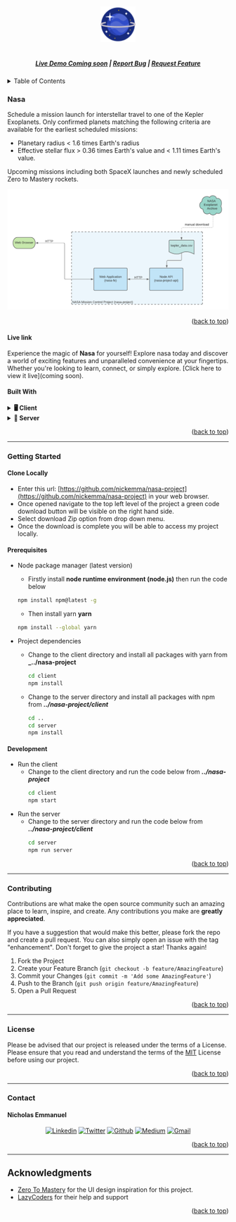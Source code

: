 <a name="readme-top"></a>

<!-- PROJECT LOGO -->
<br />
<div align="center">
  <a href="https://buggo.vercel.app/">
    <img src="client/public/favicon.png" alt="nasa-logo" height="80">
  </a>

  <h5 align="center">
    <br />
    <a href="#" target="_blank">Live Demo Coming soon</a>
    |
    <a href="https://github.com/nickemma/nasa-project/issues/new" target="_blank">Report Bug</a>
    |
    <a href="https://github.com/nickemma/nasa-project/issues/new" target="_blank">Request Feature</a>
  </h5>
</div>

<!-- TABLE OF CONTENTS -->
<details>
  <summary>Table of Contents</summary>
  <ol>
    <li>
      <a href="#nasa">Nasa</a>
      <ul>
        <li><a href="#live-link">Live Link</a></li>
        <li><a href="#built-with">Built With</a></li>
      </ul>
    </li>
    <li>
      <a href="#getting-started">Getting Started</a>
      <ul>
        <li><a href="#clone-locally">Clone Locally</a></li>
        <li><a href="#prerequisites">Prerequisites</a></li>
        <li><a href="#development">Development</a></li>
      </ul>
    </li>
    <li><a href="#contributing">Contributing</a></li>
    <li><a href="#license">License</a></li>
    <li><a href="#contact">Contact</a></li>
    <li><a href="#acknowledgments">Acknowledgments</a></li>
  </ol>
</details>

<!-- ABOUT THE PROJECT -->

### Nasa

Schedule a mission launch for interstellar travel to one of the Kepler Exoplanets.
Only confirmed planets matching the following criteria are available for the earliest scheduled missions:

- Planetary radius < 1.6 times Earth's radius
- Effective stellar flux > 0.36 times Earth's value and < 1.11 times Earth's value.

Upcoming missions including both SpaceX launches and newly scheduled Zero to Mastery rockets.

<div align="center">
  <img  width="1000" alt="nasa-screenshot" src="client/public/nasa.png">
</div>

<p align="right">(<a href="#readme-top">back to top</a>)</p>

#### Live link

Experience the magic of **Nasa** for yourself! Explore nasa today and discover a world of exciting features and unparalleled convenience at your fingertips. Whether you're looking to learn, connect, or simply explore. [Click here to view it live](coming soon).

#### Built With

<details>
  <summary><b>🖥️ Client</b></summary>
  <ul>
    <li>
      <a href="https://react.org/">
        <img src="https://img.shields.io/badge/React-black?style=for-the-badge&logo=react&logoColor=white" />
      </a>
    </li>
    <li>
      <a href="https://Css3.com/">
        <img src="https://img.shields.io/badge/Css-black?style=for-the-badge&logo=css3&logoColor=white" />
      </a>
    </li>
    <li>
      <a href="https://vercel.app/">
        <img src="https://img.shields.io/badge/vercel-%23000000.svg?style=for-the-badge&logo=vercel&logoColor=white" />
      </a>
    </li>
  </ul>
</details>

<details>
  <summary><b>🔧 Server</b></summary>
  <ul>
    <li>
      <a href="https://nodejs.com/">
        <img src="https://img.shields.io/badge/node.js-6DA55F?style=for-the-badge&logo=node.js&logoColor=white" />
      </a>
    </li>
    <li>
      <a href="https://expressjs.com/">
        <img src="https://img.shields.io/badge/express.js-%23404d59.svg?style=for-the-badge&logo=express&logoColor=%2361DAFB" />
      </a>
    </li>
    <li>
      <a href="https://mongodb.com/">
        <img src="https://img.shields.io/badge/MongoDB-%234ea94b.svg?style=for-the-badge&logo=mongodb&logoColor=white" />
      </a>
    </li>
  </ul>
</details>

<p align="right">(<a href="#readme-top">back to top</a>)</p>

---

<!-- GETTING STARTED -->

### Getting Started

#### Clone Locally

- Enter this url: [https://github.com/nickemma/nasa-project](https://github.com/nickemma/nasa-project) in your web browser.
- Once opened navigate to the top left level of the project a green code download button will be visible on the right hand side.
- Select download Zip option from drop down menu.
- Once the download is complete you will be able to access my project locally.

#### Prerequisites

- Node package manager (latest version)

  - Firstly install **node runtime environment (node.js)** then run the code below

  ```sh
  npm install npm@latest -g
  ```

  - Then install yarn **yarn**

  ```sh
  npm install --global yarn
  ```

- Project dependencies
  - Change to the client directory and install all packages with yarn
    from **\_../nasa-project**
    ```sh
    cd client
    npm install
    ```
  - Change to the server directory and install all packages with npm
    from **_../nasa-project/client_**
    ```sh
    cd ..
    cd server
    npm install
    ```

#### Development

- Run the client
  - Change to the client directory and run the code below
    from **_../nasa-project_**
    ```sh
    cd client
    npm start
    ```
- Run the server
  - Change to the server directory and run the code below
    from **_../nasa-project/client_**
    ```sh
    cd server
    npm run server
    ```

<p align="right">(<a href="#readme-top">back to top</a>)</p>

---

<!-- CONTRIBUTING -->

### Contributing

Contributions are what make the open source community such an amazing place to learn, inspire, and create. Any contributions you make are **greatly appreciated**.

If you have a suggestion that would make this better, please fork the repo and create a pull request. You can also simply open an issue with the tag "enhancement".
Don't forget to give the project a star! Thanks again!

1. Fork the Project
2. Create your Feature Branch (`git checkout -b feature/AmazingFeature`)
3. Commit your Changes (`git commit -m 'Add some AmazingFeature'`)
4. Push to the Branch (`git push origin feature/AmazingFeature`)
5. Open a Pull Request

<p align="right">(<a href="#readme-top">back to top</a>)</p>

---

<!-- LICENSE -->

### License

Please be advised that our project is released under the terms of a License. Please ensure that you read and understand the terms of the [MIT](LICENSE) License before using our project.

<p align="right">(<a href="#readme-top">back to top</a>)</p>

---

<!-- CONTACT -->

### Contact

#### Nicholas Emmanuel

 <div align="center">
 <a href="https://www.linkedin.com/in/techieemma/"><img src="https://img.shields.io/badge/linkedin-%23f78a38.svg?style=for-the-badge&logo=linkedin&logoColor=white" alt="Linkedin"></a> 
 <a href="https://twitter.com/@techieemma_"><img src="https://img.shields.io/badge/Twitter-%23f78a38.svg?style=for-the-badge&logo=Twitter&logoColor=white" alt="Twitter"></a> 
 <a href="https://github.com/nickemma/"><img src="https://img.shields.io/badge/github-%23f78a38.svg?style=for-the-badge&logo=github&logoColor=white" alt="Github"></a> 
 <a href="https://medium.com/@nicholasemmanuel321"><img src="https://img.shields.io/badge/Medium-%23f78a38.svg?style=for-the-badge&logo=MediUm&logoColor=white" alt="Medium"></a> 
 <a href="mailto:nicholasemmanuel321@gmail.com"><img src="https://img.shields.io/badge/Gmail-f78a38?style=for-the-badge&logo=gmail&logoColor=white" alt="Gmail"></a>
 </div>

<p align="right">(<a href="#readme-top">back to top</a>)</p>

---

<!-- ACKNOWLEDGMENTS -->

## Acknowledgments

- [Zero To Mastery](https://zerotomastery.io/) for the UI design inspiration for this project.
- [LazyCoders](https://lazy-coders.netlify.app/) for their help and support

<p align="right">(<a href="#readme-top">back to top</a>)</p>
